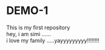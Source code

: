 # DEMO-1
This is my first repository
<br>
hey, i am simi ......
<br>
i love my family .....yayyyyyyyyy!!!!!!!!
